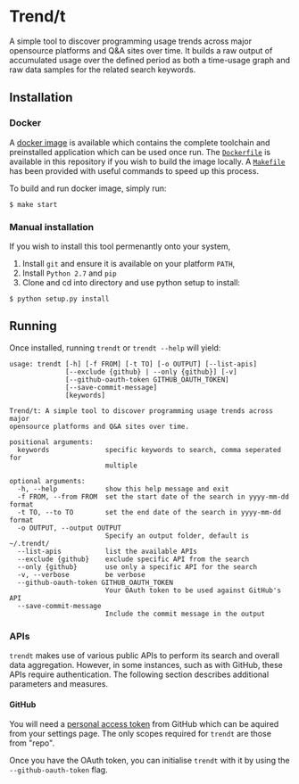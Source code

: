 # Trend/t

A simple tool to discover programming usage trends across major opensource platforms and Q&A sites over time.  It builds a raw output of accumulated usage over the defined period as both a time-usage graph and raw data samples for the related search keywords.

## Installation

### Docker

A [docker image](https://hub.docker.com/r/a1exanderjung/trendt) is available which contains the complete toolchain and preinstalled application which can be used once run.  The [`Dockerfile`](/Dockerfile) is available in this repository if you wish to build the image locally.  A [`Makefile`](/Makefile) has been provided with useful commands to speed up this process.

To build and run docker image, simply run:

```
$ make start
```

### Manual installation

If you wish to install this tool permenantly onto your system,

1. Install `git` and ensure it is available on your platform `PATH`,
2. Install `Python 2.7` and `pip`
3. Clone and cd into directory and use python setup to install:
  ```
  $ python setup.py install
  ```

## Running

Once installed, running `trendt` or `trendt --help` will yield:

```
usage: trendt [-h] [-f FROM] [-t TO] [-o OUTPUT] [--list-apis]
              [--exclude {github} | --only {github}] [-v]
              [--github-oauth-token GITHUB_OAUTH_TOKEN]
              [--save-commit-message]
              [keywords]

Trend/t: A simple tool to discover programming usage trends across major
opensource platforms and Q&A sites over time.

positional arguments:
  keywords              specific keywords to search, comma seperated for
                        multiple

optional arguments:
  -h, --help            show this help message and exit
  -f FROM, --from FROM  set the start date of the search in yyyy-mm-dd format
  -t TO, --to TO        set the end date of the search in yyyy-mm-dd format
  -o OUTPUT, --output OUTPUT
                        Specify an output folder, default is ~/.trendt/
  --list-apis           list the available APIs
  --exclude {github}    exclude specific API from the search
  --only {github}       use only a specific API for the search
  -v, --verbose         be verbose
  --github-oauth-token GITHUB_OAUTH_TOKEN
                        Your OAuth token to be used against GitHub's API
  --save-commit-message
                        Include the commit message in the output
```

### APIs

`trendt` makes use of various public APIs to perform its search and overall data aggregation.  However, in some instances, such as with GitHub, these APIs require authentication.  The following section describes additional parameters and measures.

#### GitHub

You will need a [personal access token](https://github.com/settings/tokens/new) from GitHub which can be aquired from your settings page.  The only scopes required for `trendt` are those from "repo".

Once you have the OAuth token, you can initialise `trendt` with it by using the `--github-oauth-token` flag.
